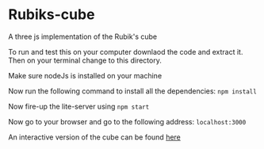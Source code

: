 # Rubiks-cube
A three js implementation of the Rubik's cube

To run and test this on your computer downlaod the code and extract it.
Then on your terminal change to this directory.

Make sure nodeJs is installed on your machine

Now run the following command to install all the dependencies:
```npm install```

Now fire-up the lite-server using
```npm start```

Now go to your browser and go to the following address:
```localhost:3000```

An interactive version of the cube can be found [here](https://rubik-cube.netlify.app/)
